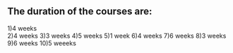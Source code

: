 ## The duration of the courses are:
1)4 weeks  
2)4 weeks 
3)3 weeks 
4)5 weeks 
5)1 week 
6)4 weeks 
7)6 weeks 
8)3 weeks 
9)6 weeks 
10)5 weeeks 

